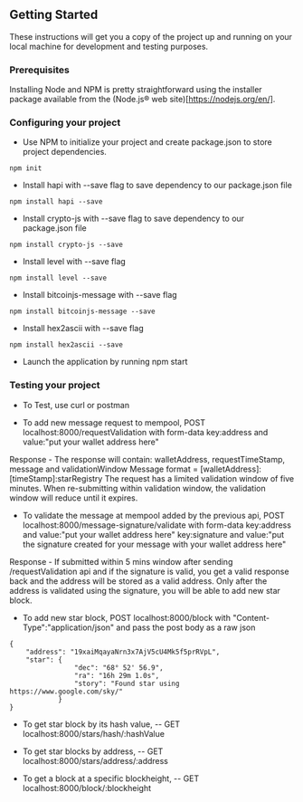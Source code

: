 ## Getting Started

These instructions will get you a copy of the project up and running on your local machine for development and testing purposes.

### Prerequisites

Installing Node and NPM is pretty straightforward using the installer package available from the (Node.js® web site)[https://nodejs.org/en/].

### Configuring your project

- Use NPM to initialize your project and create package.json to store project dependencies.
```
npm init
```
- Install hapi with --save flag to save dependency to our package.json file
```
npm install hapi --save
```
- Install crypto-js with --save flag to save dependency to our package.json file
```
npm install crypto-js --save
```

- Install level with --save flag
```
npm install level --save
```
- Install bitcoinjs-message with --save flag
```
npm install bitcoinjs-message --save
```

- Install hex2ascii with --save flag
```
npm install hex2ascii --save
```

- Launch the application by running npm start 

### Testing your project
- To Test, use curl or postman 

- To add new message request to mempool, POST  localhost:8000/requestValidation with form-data
key:address  and value:"put your wallet address here"

Response - The response will contain: walletAddress, requestTimeStamp, message and validationWindow
Message format = [walletAddress]:[timeStamp]:starRegistry
The request has a limited validation window of five minutes.
When re-submitting within validation window, the validation window will reduce until it expires.

- To validate the message at mempool added by the previous api, POST  localhost:8000/message-signature/validate with form-data
key:address  and value:"put your wallet address here"
key:signature  and value:"put the signature created for your message with your wallet address here"

Response - If submitted within 5 mins window after sending /requestValidation api and if the signature is valid, you get a valid response back and the address will be stored as a valid address. Only after the address is validated using the signature, you will be able to add new star block.


- To add new star block, POST  localhost:8000/block with "Content-Type":"application/json" and pass the post body as a raw json
```
{
	"address": "19xaiMqayaNrn3x7AjV5cU4Mk5f5prRVpL",
	"star": {
				"dec": "68° 52' 56.9",
				"ra": "16h 29m 1.0s",
				"story": "Found star using https://www.google.com/sky/"
			}
}
```


- To get  star block by its hash value, 
	-- GET  localhost:8000/stars/hash/:hashValue 

- To get star blocks by address, 
	-- GET  localhost:8000/stars/address/:address 

- To get a block at a specific blockheight, 
	-- GET  localhost:8000/block/:blockheight 

